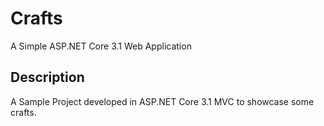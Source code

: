 # Crafts
A Simple ASP.NET Core 3.1 Web Application

## Description 
A Sample Project developed in ASP.NET Core 3.1 MVC to showcase some crafts.
